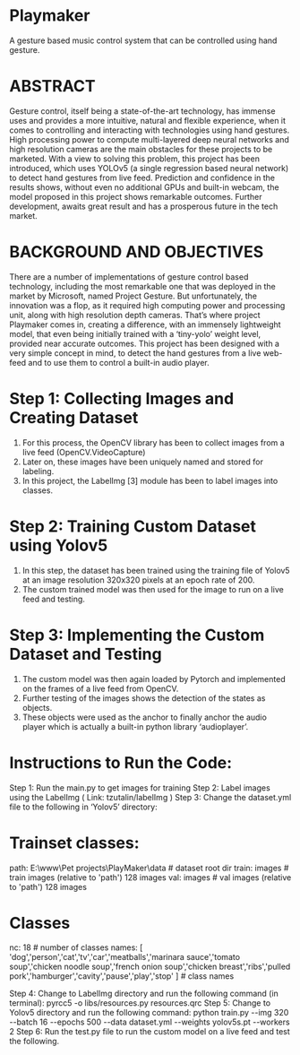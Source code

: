 # Playmaker
A gesture based music control system that can be controlled using hand gesture. 


# ABSTRACT
Gesture control, itself being a state-of-the-art technology, has immense uses and provides a more intuitive, natural and flexible experience, when it comes to controlling and interacting with technologies using hand gestures. High processing power to compute multi-layered deep neural networks and high resolution cameras are the main obstacles for these projects to be marketed. With a view to solving this problem, this project has been introduced, which uses YOLOv5 (a single regression based neural network) to detect hand gestures from live feed. Prediction and confidence in the results shows, without even no additional GPUs and built-in webcam, the model proposed in this project shows remarkable outcomes. Further development, awaits great result and has a prosperous future in the tech market.

# BACKGROUND AND OBJECTIVES
There are a number of implementations of gesture control based technology, including the most remarkable one that was deployed in the market by Microsoft, named Project Gesture. But unfortunately, the innovation was a flop, as it required high computing power and processing unit, along with high resolution depth cameras. That’s where project Playmaker comes in, creating a difference, with an immensely lightweight model, that even being initially trained with a ‘tiny-yolo’ weight level, provided near accurate outcomes.
This project has been designed with a very simple concept in mind, to detect the hand gestures from a live web-feed and to use them to control a built-in audio player. 

# Step 1: Collecting Images and Creating Dataset
1.	For this process, the OpenCV library has been to collect images from a live feed (OpenCV.VideoCapture)
2.	Later on, these images have been uniquely named and stored for labeling.
3.	In this project, the LabelImg [3] module has been to label images into classes.

# Step 2: Training Custom Dataset using Yolov5
1.	In this step, the dataset has been trained using the training file of Yolov5 at an image resolution 320x320 pixels at an epoch rate of 200.
2.	The custom trained model was then used for the image to run on a live feed and testing.

# Step 3: Implementing the Custom Dataset and Testing
1.	The custom model was then again loaded by Pytorch and implemented on the frames of a live feed from OpenCV.
2.	Further testing of the images shows the detection of the states as objects. 
3.	These objects were used as the anchor to finally anchor the audio player which is actually a built-in python library ‘audioplayer’.  

# Instructions to Run the Code:
Step 1: Run the main.py to get images for training
Step 2: Label images using the LabelImg ( Link: tzutalin/labelImg )
Step 3: Change the dataset.yml file to the following in ‘Yolov5’ directory:
 # Trainset classes:

path: E:\www\Pet projects\PlayMaker\data # dataset root dir
train: images # train images (relative to 'path') 128 images
val: images # val images (relative to 'path') 128 images

 # Classes
nc: 18  # number of classes
names: [ 
'dog','person','cat','tv','car','meatballs','marinara sauce','tomato soup','chicken noodle soup','french onion soup','chicken breast','ribs','pulled pork','hamburger','cavity','pause','play','stop' ]  # class names


Step 4: Change to LabelImg directory and run the following command (in terminal): 
	pyrcc5 -o libs/resources.py resources.qrc
Step 5: Change to Yolov5 directory and run the following command:
	python train.py --img 320 --batch 16 --epochs 500 --data dataset.yml --weights yolov5s.pt --workers 2
Step 6: Run the test.py file to run the custom model on a live feed and test the following.
